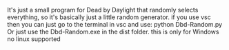 It's just a small program for Dead by Daylight that randomly selects everything, so it's basically just a little random generator.
if you use vsc then you can just go to the terminal in vsc and use: python Dbd-Random.py
Or just use the Dbd-Random.exe in the dist folder.
this is only for Windows no linux supported
